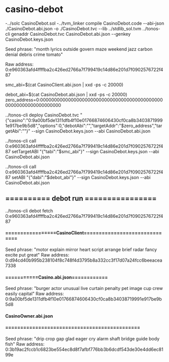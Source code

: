 # casino-debot


-../solc CasinoDebot.sol 
-../tvm_linker compile CasinoDebot.code --abi-json ./CasinoDebot.abi.json -o ./CasinoDebot.tvc --lib ../stdlib_sol.tvm
../tonos-cli genaddr CasinoDebot.tvc CasinoDebot.abi.json --genkey CasinoDebot.keys.json

Seed phrase: "month lyrics outside govern maze weekend jazz carbon denial debris crime tomato"

Raw address: 0:e960363afd4ffffba2c426ed2766a7f799419c14d86e201d7f0902576722f487

<!-- ../tonos-cli call 0:9c89d6ad4649ed289f858c5fd24adbff65b22587275c93f348f93b7663ecd569 sendTransaction '{"dest":"0:fa29986308d451b37cf7c568967c45e9dbdeca066f32d107641107b08a206478", "value":1000000000, "bounce":false}' --abi Wallet.abi.json --sign key.json -->



smc_abi=$(cat CasinoClient.abi.json | xxd -ps -c 20000)
<!-- smc_abi=$(cat Casino.abi.json | xxd -ps -c 20000) -->
debot_abi=$(cat CasinoDebot.abi.json | xxd -ps -c 20000)
zero_address=0:0000000000000000000000000000000000000000000000000000000000000000


../tonos-cli deploy CasinoDebot.tvc "{\"casino\":\"0:9a00bf5de1311dfb4f10e01766874606430cf0ca8b34038719991e917be9b5d8\",\"options\":0,\"debotAbi\":\"\",\"targetAddr\":\"$zero_address\",\"targetAbi\":\"\"}" --sign CasinoDebot.keys.json --abi CasinoDebot.abi.json


../tonos-cli call 0:e960363afd4ffffba2c426ed2766a7f799419c14d86e201d7f0902576722f487 setTargetABI "{\"tabi\":\"$smc_abi\"}" --sign CasinoDebot.keys.json --abi CasinoDebot.abi.json

../tonos-cli call 0:e960363afd4ffffba2c426ed2766a7f799419c14d86e201d7f0902576722f487 setABI "{\"dabi\":\"$debot_abi\"}" --sign CasinoDebot.keys.json --abi CasinoDebot.abi.json
## ========== debot run ================
../tonos-cli debot fetch 0:e960363afd4ffffba2c426ed2766a7f799419c14d86e201d7f0902576722f487


#### =================CasinoClient==============================
Seed phrase: "motor explain mirror heart script arrange brief radar fancy excite put great"
Raw address: 0:d94cd40b995b238104f8c748f4d3795b8a332cc3f17d07a24fcc6beeacea7338

#### ===========Casino.abi.json============
Seed phrase: "burger actor unusual live curtain penalty pet image cup crew easily capital"
Raw address: 0:9a00bf5de1311dfb4f10e01766874606430cf0ca8b34038719991e917be9b5d8

#### CasinoOwner.abi.json
#### =============================================
Seed phrase: "drip crop gap glad eager cry alarm shaft bridge guide body fish"
Raw address: 0:3b19ac2fccb1c6823be554ec8d8f7afbf776bb3b6dcdf543de30e4dd6ec8199e

